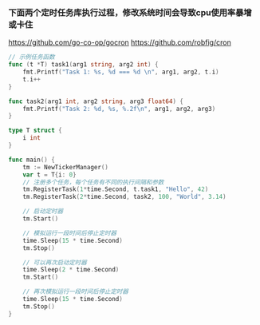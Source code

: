 ### 下面两个定时任务库执行过程，修改系统时间会导致cpu使用率暴增或卡住
https://github.com/go-co-op/gocron
https://github.com/robfig/cron


```go
// 示例任务函数
func (t *T) task1(arg1 string, arg2 int) {
	fmt.Printf("Task 1: %s, %d === %d \n", arg1, arg2, t.i)
	t.i++
}

func task2(arg1 int, arg2 string, arg3 float64) {
	fmt.Printf("Task 2: %d, %s, %.2f\n", arg1, arg2, arg3)
}

type T struct {
	i int
}

func main() {
	tm := NewTickerManager()
	var t = T{i: 0}
	// 注册多个任务，每个任务有不同的执行间隔和参数
	tm.RegisterTask(1*time.Second, t.task1, "Hello", 42)
	tm.RegisterTask(2*time.Second, task2, 100, "World", 3.14)

	// 启动定时器
	tm.Start()

	// 模拟运行一段时间后停止定时器
	time.Sleep(15 * time.Second)
	tm.Stop()

	// 可以再次启动定时器
	time.Sleep(2 * time.Second)
	tm.Start()

	// 再次模拟运行一段时间后停止定时器
	time.Sleep(15 * time.Second)
	tm.Stop()
}
```